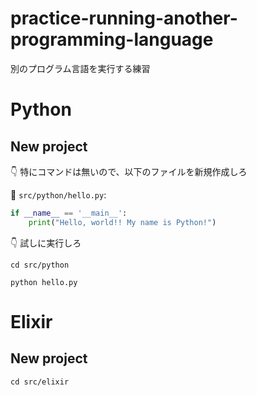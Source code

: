 # practice-running-another-programming-language

別のプログラム言語を実行する練習

# Python

## New project

👇 特にコマンドは無いので、以下のファイルを新規作成しろ  

📝 `src/python/hello.py`:  

```py
if __name__ == '__main__':
    print("Hello, world!! My name is Python!")
```

👇 試しに実行しろ  

```shell
cd src/python

python hello.py
```

# Elixir

## New project

```shell
cd src/elixir
```
